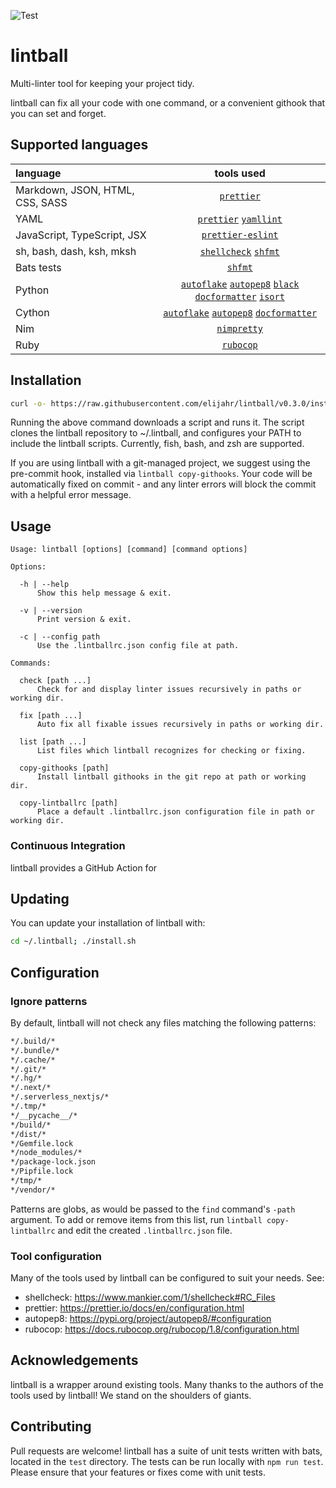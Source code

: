 ![Test](https://github.com/elijahr/lintball/workflows/Test/badge.svg)

# lintball

Multi-linter tool for keeping your project tidy.

lintball can fix all your code with one command, or a convenient githook that you can set and forget.

## Supported languages

| language                        |                                   tools used                                   |
| :------------------------------ | :----------------------------------------------------------------------------: |
| Markdown, JSON, HTML, CSS, SASS |                                [`prettier`][1]                                 |
| YAML                            |                        [`prettier`][1] [`yamllint`][10]                        |
| JavaScript, TypeScript, JSX     |                            [`prettier-eslint`][12]                             |
| sh, bash, dash, ksh, mksh       |                         [`shellcheck`][2] [`shfmt`][3]                         |
| Bats tests                      |                                  [`shfmt`][2]                                  |
| Python                          | [`autoflake`][4] [`autopep8`][5] [`black`][6] [`docformatter`][7] [`isort`][8] |
| Cython                          |              [`autoflake`][4] [`autopep8`][5] [`docformatter`][7]              |
| Nim                             |                                [`nimpretty`][9]                                |
| Ruby                            |                                [`rubocop`][11]                                 |

[1]: https://prettier.io/
[2]: https://www.shellcheck.net/
[3]: https://github.com/mvdan/sh
[4]: https://pypi.org/project/autoflake/
[5]: https://pypi.org/project/autopep8/
[6]: https://github.com/psf/black
[7]: https://pypi.org/project/docformatter/
[8]: https://pypi.org/project/isort/
[9]: https://nim-lang.org/docs/tools.html
[10]: https://yamllint.readthedocs.io/en/stable/
[11]: https://github.com/rubocop-hq/rubocop
[12]: https://github.com/prettier/prettier-eslint

## Installation

```sh
curl -o- https://raw.githubusercontent.com/elijahr/lintball/v0.3.0/install.sh | bash
```

Running the above command downloads a script and runs it. The script clones the lintball repository to ~/.lintball, and configures your PATH to include the lintball scripts. Currently, fish, bash, and zsh are supported.

If you are using lintball with a git-managed project, we suggest using the pre-commit hook, installed via `lintball copy-githooks`. Your code will be automatically fixed on commit - and any linter errors will block the commit with a helpful error message.

## Usage

```
Usage: lintball [options] [command] [command options]

Options:

  -h | --help
      Show this help message & exit.

  -v | --version
      Print version & exit.

  -c | --config path
      Use the .lintballrc.json config file at path.

Commands:

  check [path ...]
      Check for and display linter issues recursively in paths or working dir.

  fix [path ...]
      Auto fix all fixable issues recursively in paths or working dir.

  list [path ...]
      List files which lintball recognizes for checking or fixing.

  copy-githooks [path]
      Install lintball githooks in the git repo at path or working dir.

  copy-lintballrc [path]
      Place a default .lintballrc.json configuration file in path or working dir.
```

### Continuous Integration

lintball provides a GitHub Action for

## Updating

You can update your installation of lintball with:

```sh
cd ~/.lintball; ./install.sh
```

## Configuration

### Ignore patterns

By default, lintball will not check any files matching the following patterns:

```sh
*/.build/*
*/.bundle/*
*/.cache/*
*/.git/*
*/.hg/*
*/.next/*
*/.serverless_nextjs/*
*/.tmp/*
*/__pycache__/*
*/build/*
*/dist/*
*/Gemfile.lock
*/node_modules/*
*/package-lock.json
*/Pipfile.lock
*/tmp/*
*/vendor/*
```

Patterns are globs, as would be passed to the `find` command's `-path` argument.
To add or remove items from this list, run `lintball copy-lintballrc` and edit the created `.lintballrc.json` file.

### Tool configuration

Many of the tools used by lintball can be configured to suit your needs. See:

- shellcheck: https://www.mankier.com/1/shellcheck#RC_Files
- prettier: https://prettier.io/docs/en/configuration.html
- autopep8: https://pypi.org/project/autopep8/#configuration
- rubocop: https://docs.rubocop.org/rubocop/1.8/configuration.html

## Acknowledgements

lintball is a wrapper around existing tools. Many thanks to the authors of the tools used by lintball! We stand on the shoulders of giants.

## Contributing

Pull requests are welcome! lintball has a suite of unit tests written with bats, located in the `test` directory. The tests can be run locally with `npm run test`. Please ensure that your features or fixes come with unit tests.
